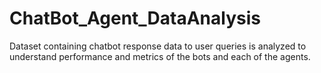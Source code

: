 # ChatBot_Agent_DataAnalysis
Dataset containing chatbot response data to user queries is analyzed to understand performance and metrics of the bots and each of the agents.
